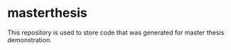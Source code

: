 # masterthesis
This repository is used to store code that was generated for master thesis demonstration. 